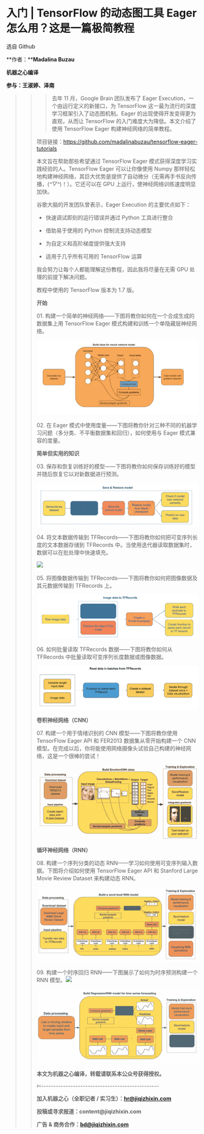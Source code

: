 # 入门 | TensorFlow 的动态图工具 Eager 怎么用？这是一篇极简教程

选自 Github

**作者：****Madalina Buzau**

****机器之心编译****

**参与：王淑婷、泽南**

> > > 去年 11 月，Google Brain 团队发布了 Eager Execution，一个由运行定义的新接口，为 TensorFlow 这一最为流行的深度学习框架引入了动态图机制。Eager 的出现使得开发变得更为直观，从而让 TensorFlow 的入门难度大为降低。本文介绍了使用 TensorFlow Eager 构建神经网络的简单教程。
> > 
> > 项目链接：https://github.com/madalinabuzau/tensorflow-eager-tutorials
> > 
> > 本文旨在帮助那些希望通过 TensorFlow Eager 模式获得深度学习实践经验的人。TensorFlow Eager 可以让你像使用 Numpy 那样轻松地构建神经网络，其巨大优势是提供了自动微分（无需再手书反向传播，(*^▽^*)！）。它还可以在 GPU 上运行，使神经网络训练速度明显加快。
> > 
> > 谷歌大脑的开发团队曾表示，Eager Execution 的主要优点如下：
> > 
> > *   快速调试即刻的运行错误并通过 Python 工具进行整合
> >     
> >     
> > *   借助易于使用的 Python 控制流支持动态模型
> >     
> >     
> > *   为自定义和高阶梯度提供强大支持
> >     
> >     
> > *   适用于几乎所有可用的 TensorFlow 运算
> >     
> >     
> > 
> > 我会努力让每个人都能理解这份教程，因此我将尽量在无需 GPU 处理的前提下解决问题。
> > 
> > 教程中使用的 TensorFlow 版本为 1.7 版。
> > 
> > **开始**
> > 
> > 01\. 构建一个简单的神经网络——下图将教你如何在一个合成生成的数据集上用 TensorFlow Eager 模式构建和训练一个单隐藏层神经网络。
> > 
> > ![](img/6e5541da20bdd6c3feae895cf1a921e8-fs8.png)
> > 
> > 02\. 在 Eager 模式中使用度量——下图将教你针对三种不同的机器学习问题（多分类、不平衡数据集和回归），如何使用与 Eager 模式兼容的度量。
> > 
> > **简单但实用的知识**
> > 
> > 03\. 保存和恢复训练好的模型——下图将教你如何保存训练好的模型并随后恢复它以对新数据进行预测。
> > 
> > ![](img/1df4e0bd75a9d478eff52c8907ee0767-fs8.png)
> > 
> > 04\. 将文本数据传输到 TFRecords——下图将教你如何把可变序列长度的文本数据存储到 TFRecords 中。当使用迭代器读取数据集时，数据可以在批处理中快速填充。
> > 
> > ![](img/26acfce62e54fc3147d7b09439d7a82a-fs8.png)
> > 
> > 05\. 将图像数据传输到 TFRecords——下图将教你如何把图像数据及其元数据传输到 TFRecords 上。
> > 
> > ![](img/e247124fa96af2e7cc8a9b992996abb4-fs8.png)
> > 
> > 06\. 如何批量读取 TFRecords 数据——下图将教你如何从 TFRecords 中批量读取可变序列长度数据或图像数据。
> > 
> > ![](img/fbb7c63c850e76671db6853ee18b271f-fs8.png)
> > 
> > **卷积神经网络（CNN）**
> > 
> > 07\. 构建一个用于情绪识别的 CNN 模型——下图将教你使用 TensorFlow Eager API 和 FER2013 数据集从零开始构建一个 CNN 模型。在完成以后，你将能使用网络摄像头试验自己构建的神经网络，这是一个很棒的尝试！
> > 
> > ![](img/62115acd968be98e209570c9dc20e89b-fs8.png)
> > 
> > **循环神经网络（RNN）**
> > 
> > 08\. 构建一个序列分类的动态 RNN——学习如何使用可变序列输入数据。下图将介绍如何使用 TensorFlow Eager API 和 Stanford Large Movie Review Dataset 来构建动态 RNN。
> > 
> > ![](img/3a121edba4de40fb095f0bc73d40583f-fs8.png)
> > 
> > 09\. 构建一个时序回归 RNN——下图展示了如何为时序预测构建一个 RNN 模型。![](img/2d1c94eb4a4ba15f356c96c72092e02b-fs8.png)
> > 
> > ![](img/8d9a6a020a24c4436acc6a75dd6fbc2d-fs8.png)
> > 
> > ****本文为机器之心编译，**转载请联系本公众号获得授权****。**
> > 
> > ✄------------------------------------------------
> > 
> > **加入机器之心（全职记者 / 实习生）：hr@jiqizhixin.com**
> > 
> > **投稿或寻求报道：**content**@jiqizhixin.com**
> > 
> > **广告 & 商务合作：bd@jiqizhixin.com**